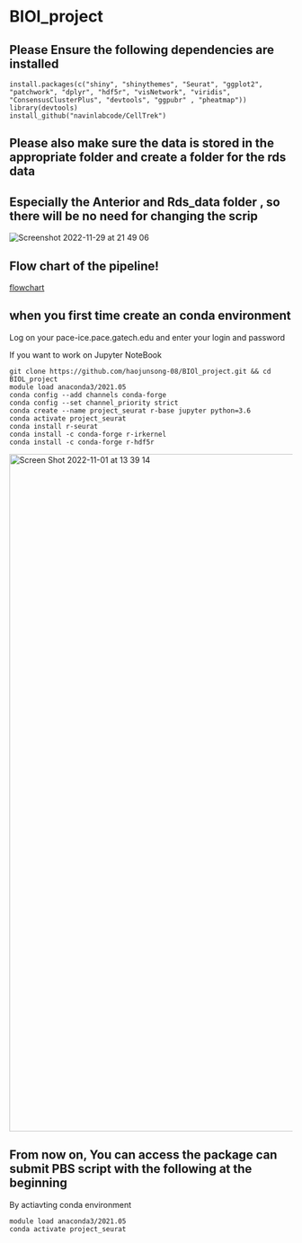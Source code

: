 # BIOl_project
## Please Ensure the following dependencies are installed
```
install.packages(c("shiny", "shinythemes", "Seurat", "ggplot2", "patchwork", "dplyr", "hdf5r", "visNetwork", "viridis", "ConsensusClusterPlus", "devtools", "ggpubr" , "pheatmap"))
library(devtools)
install_github("navinlabcode/CellTrek")
```
## Please also make sure the data is stored in the appropriate folder and create a folder for the rds data
## Especially the Anterior and Rds_data folder , so there will be no need for changing the scrip
![Screenshot 2022-11-29 at 21 49 06](https://user-images.githubusercontent.com/84302343/204695777-bba5cc46-ccf5-454f-9e32-897a9b63cdb0.png)

## Flow chart of the pipeline!
[flowchart](https://user-images.githubusercontent.com/84302343/204696157-fb5df33f-9d35-4b48-8a01-21b05112252a.png)


## when you first time create an conda environment
Log on your pace-ice.pace.gatech.edu and enter your login and password

If you want to work on Jupyter NoteBook
```
git clone https://github.com/haojunsong-08/BIOl_project.git && cd BIOL_project
module load anaconda3/2021.05
conda config --add channels conda-forge
conda config --set channel_priority strict
conda create --name project_seurat r-base jupyter python=3.6
conda activate project_seurat
conda install r-seurat
conda install -c conda-forge r-irkernel
conda install -c conda-forge r-hdf5r

```
<img width="1206" alt="Screen Shot 2022-11-01 at 13 39 14" src="https://user-images.githubusercontent.com/84302343/199300837-d660be34-b85a-4c72-b964-875597f77bda.png">

## From now on, You can access the package can submit PBS script with the following at the beginning
By actiavting conda environment
```
module load anaconda3/2021.05
conda activate project_seurat
```
